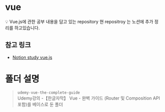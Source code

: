 # vue #

  💡 Vue.js에 관한 공부 내용을 담고 있는 repository
  현 repositroy 는 노션에 추가 정리를 하고있습니다.

## 참고 링크 ##

- [Notion study vue.js](https://separate-chimpanzee-eab.notion.site/vue-js-976572170dee441f985644cf720b5536)

# 폴더 설명 #

> `udemy-vue-the-complete-guide`
<br>Udemy강의 -【한글자막】 Vue - 완벽 가이드 (Router 및 Composition API 포함)를 베이스로 둔 폴더
